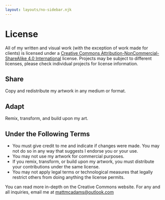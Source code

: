 ```yaml
---
layout: layouts/no-sidebar.njk
---
```


# License

All of my written and visual work (with the exception of work made for clients) is licensed under a [Creative Commons Attribution-NonCommercial-ShareAlike 4.0 International](https://creativecommons.org/licenses/by-nc-sa/4.0/) license. Projects may be subject to different licenses, please check individual projects for license information.

## Share

Copy and redistribute my artwork in any medium or format.

## Adapt

Remix, transform, and build upon my art.

## Under the Following Terms

- You must give credit to me and indicate if changes were made. You may not do so in any way that suggests I endorse you or your use.
- You may not use my artwork for commercial purposes.
- If you remix, transform, or build upon my artwork, you must distribute your contributions under the same license.
- You may not apply legal terms or technological measures that legally restrict others from doing anything the license permits.

You can read more in-depth on the Creative Commons website. For any and all inquiries, email me at <mattmcadams@outlook.com>
